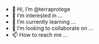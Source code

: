 - 👋 Hi, I’m @terraprotege
- 👀 I’m interested in ...
- 🌱 I’m currently learning ...
- 💞️ I’m looking to collaborate on ...
- 📫 How to reach me ...

<!---
terraprotege/terraprotege is a ✨ special ✨ repository because its `README.md` (this file) appears on your GitHub profile.
You can click the Preview link to take a look at your changes.
--->
